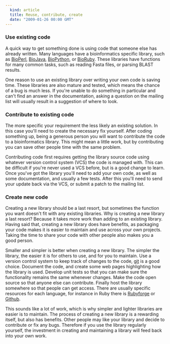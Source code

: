 ```yaml
---
  kind: article
  title: Reuse, contribute, create
  date: "2009-01-26 00:00 GMT"
---
```


### Use existing code

A quick way to get something done is using code that someone else has already
written. Many languages have a bioinformatics specific library, such as
[BioPerl][perl], [BioJava][java], [BioPython][python], or [BioRuby][ruby].
These libraries have functions for many common tasks, such as reading Fasta
files, or parsing BLAST results.

One reason to use an existing library over writing your own code is saving
time. These libraries are also mature and tested, which means the chance of a
bug is much less.  If you're unable to do something in particular and can't
find an answer in the documentation, asking a question on the mailing list will
usually result in a suggestion of where to look.

### Contribute to existing code

The more specific your requirement the less likely an existing solution. In
this case you'll need to create the necessary fix yourself. After coding
something up, being a generous person you will want to contribute the code to a
bioinformatics library. This might mean a little work, but by contributing you
can save other people time with the same problem.

Contributing code first requires getting the library source code using whatever
version control system (VCS) the code is managed with. This can be difficult if
you're never used a VCS before, but is a good change to learn. Once you've got
the library you'll need to add your own code, as well as some documentation,
and usually a few tests.  After this you'll need to send your update back via
the VCS, or submit a patch to the mailing list.

### Create new code

Creating a new library should be a last resort, but sometimes the function you
want doesn't fit with any existing libraries. Why is creating a new library a
last resort? Because it takes more work than adding to an existing library.
Having said that, creating a new library does have benefits, as packaging your
code makes it is easier to maintain and use across your own projects. Taking
the time to share your code with other people also makes you a good person.

Smaller and simpler is better when creating a new library. The simpler the
library, the easier it is for others to use, and for you to maintain. Use a
version control system to keep track of changes to the code, [git][git] is a
good choice. Document the code, and create some web pages highlighting how the
library is used. Develop unit tests so that you can make sure the functionality
remains the same whenever changes. Make the code open source so that anyone
else can contribute. Finally host the library somewhere so that people can get
access. There are usually specific resources for each language, for instance in
Ruby there is [Rubyforge][forge] or [Github][gh].

This sounds like a lot of work, which is why simpler and lighter libraries are
easier is to maintain. The process of creating a new library is a rewarding
itself, but also has benefits. Other people may like your library and decide to
contribute or fix any bugs. Therefore if you use the library regularly
yourself, the investment in creating and maintaining a library will feed back
into your own work.

[perl]: http://www.bioperl.org/wiki/Main_Page 
[java]: http://biojava.org/wiki/Main_Page
[ruby]: http://bioruby.open-bio.org/
[python]: http://www.biopython.org/wiki/Documentation
[git]: http://git-scm.com/
[forge]: http://rubyforge.org/
[gh]: https://github.com/
